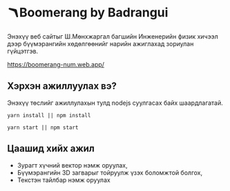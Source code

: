 # 🪃Boomerang by Badrangui

Энэхүү веб сайтыг Ш.Мөнхжаргал багшийн Инженерийн физик хичээл дээр бүүмэрангийн хөдөлгөөнийг нарийн ажиглахад зориулан гүйцэтгэв.

https://boomerang-num.web.app/

## Хэрхэн ажиллуулах вэ?

Энэхүү төслийг ажиллулахын тулд nodejs суулгасах байх шаардлагатай.

```yarn install || npm install```

```yarn start || npm start```


## Цаашид хийх ажил
 - Зурагт хүчний вектор нэмж оруулах,
 - Бүүмэрангийн 3D загварыг тойруулж үзэх боломжтой болгох,
 - Текстэн тайлбар нэмж оруулах

